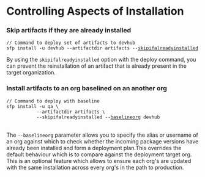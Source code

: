 # Controlling Aspects of Installation

### Skip artifacts if they are already installed

<pre><code>// Command to deploy set of artifacts to devhub
sfp install -u devhub --artifactdir artifacts --<a data-footnote-ref href="#user-content-fn-1">skipifalreadyinstalled</a>          
</code></pre>

By using the `skipifalreadyinstalled` option with the deploy command, you can prevent the reinstallation of an artifact that is already present in the target organization.

### **Install artifacts to an org baselined on an another org**



<pre><code>// Command to deploy with baseline
sfp install -u qa \
           --artifactdir artifacts \
           --skipifalreadyinstalled --<a data-footnote-ref href="#user-content-fn-2">baselineorg</a> devhub
</code></pre>

\
The `--baselineorg` parameter allows you to specify the alias or username of an org against which to check whether the incoming package versions have already been installed and form a deployment plan.This overrides the default behaviour which is to compare against the deployment target org. This is an optional feature which allows to ensure each org's are updated with the same installation across every org's in the path to production.

###

[^1]: Add this flag to skip the installation of an artifact if its already installed

[^2]: Add baseline org parameter to use the behaviour of the devhub

